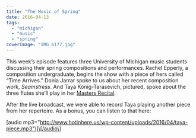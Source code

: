 ```yaml
---
title: "The Music of Spring"
date: 2016-04-13
tags: 
  - "michigan"
  - "music"
  - "spring"
coverImage: "IMG_6177.jpg"
---
```


This week’s episode features three University of Michigan music students discussing their spring compositions and performances. Rachel Epperly, a composition undergraduate, begins the show with a piece of hers called “Time Arrives.” Donia Jarrar spoke to us about her recent composition work, _Seamstress_. And Taya König-Tarasevich, pictured, spoke about the three flutes she’ll play in her [Masters Recital](https://events.umich.edu/event/30364).

After the live broadcast, we were able to record Taya playing another piece from her repertoire. As a bonus, you can listen to that here:

\[audio mp3="http://www.hotinhere.us/wp-content/uploads/2016/04/taya-piece.mp3"\]\[/audio\]
